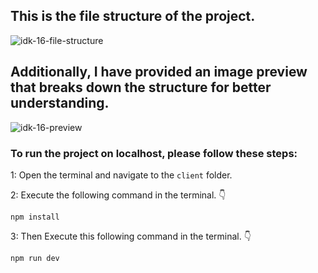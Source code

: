 ## This is the file structure of the project.

![idk-16-file-structure](https://github.com/movevirtual/idk-tailwindkit-instruction/assets/136367781/e7ff50e2-dc06-483c-868a-fde67f66a6eb)

## Additionally, I have provided an image preview that breaks down the structure for better understanding.

![idk-16-preview](https://github.com/movevirtual/idk-tailwindkit-instruction/assets/136367781/4203fdad-25c9-448a-b138-e8a2373028d7)

### To run the project on localhost, please follow these steps:

1: Open the terminal and navigate to the `client` folder.

2: Execute the following command in the terminal. 👇

```
npm install
```

3: Then Execute this following command in the terminal. 👇

```
npm run dev
```
